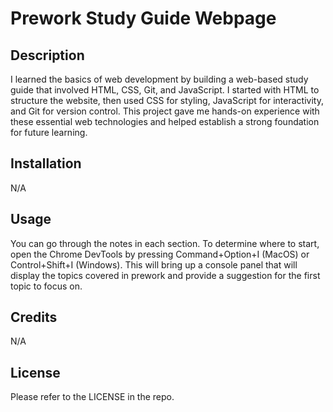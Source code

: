 # Prework Study Guide Webpage

## Description

I learned the basics of web development by building a web-based study guide that involved HTML, CSS, Git, and JavaScript. I started with HTML to structure the website, then used CSS for styling, JavaScript for interactivity, and Git for version control. This project gave me hands-on experience with these essential web technologies and helped establish a strong foundation for future learning.

## Installation

N/A

## Usage
You can go through the notes in each section. To determine where to start, open the Chrome DevTools by pressing Command+Option+I (MacOS) or Control+Shift+I (Windows). This will bring up a console panel that will display the topics covered in prework and provide a suggestion for the first topic to focus on.

## Credits

N/A

## License

Please refer to the LICENSE in the repo.